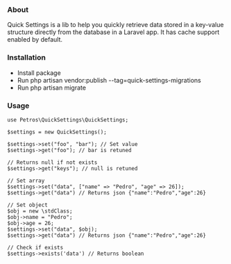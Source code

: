 ### About

Quick Settings is a lib to help you quickly retrieve data stored in a key-value structure directly from the database in a Laravel app. It has cache support enabled by default.

### Installation

-   Install package
-   Run php artisan vendor:publish --tag=quick-settings-migrations
-   Run php artisan migrate

### Usage

```
use Petros\QuickSettings\QuickSettings;

$settings = new QuickSettings();

$settings->set("foo", "bar"); // Set value
$settings->get("foo"); // bar is retuned

// Returns null if not exists
$settings->get("keys"); // null is retuned

// Set array
$settings->set("data", ["name" => "Pedro", "age" => 26]);
$settings->get("data") // Returns json {"name":"Pedro","age":26}

// Set object
$obj = new \stdClass;
$obj->name = "Pedro";
$obj->age = 26;
$settings->set("data", $obj);
$settings->get("data") // Returns json {"name":"Pedro","age":26}

// Check if exists
$settings->exists('data') // Returns boolean
```
